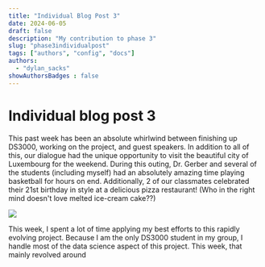 ```yaml
---
title: "Individual Blog Post 3"
date: 2024-06-05
draft: false
description: "My contribution to phase 3"
slug: "phase3individualpost"
tags: ["authors", "config", "docs"]
authors:
  - "dylan_sacks"
showAuthorsBadges : false
---
```


# Individual blog post 3
This past week has been an absolute whirlwind between finishing up DS3000, working on the project, and guest speakers. In addition to all of this, our dialogue had the unique opportunity to visit the beautiful city of Luxembourg for the weekend. During this outing, Dr. Gerber and several of the students (including myself) had an absolutely amazing time playing basketball for hours on end. Additionally, 2 of our classmates celebrated their 21st birthday in style at a delicious pizza restaurant! (Who in the right mind doesn't love melted ice-cream cake??)

<img src = "blob:https://imgur.com/047faaa1-0e5b-424a-a43d-bb20cab311e9">

This week, I spent a lot of time applying my best efforts to this rapidly evolving project. Because I am the only DS3000 student in my group, I handle most of the data science aspect of this project. This week, that mainly revolved around 